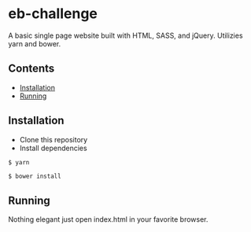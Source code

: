 # eb-challenge

A basic single page website built with HTML, SASS, and jQuery. Utilizies yarn and bower.

## Contents

- [Installation](#installation)
- [Running](#running)

## Installation
* Clone this repository
* Install dependencies
```bash
$ yarn
```
```
$ bower install
```

## Running
Nothing elegant just open index.html in your favorite browser. 
